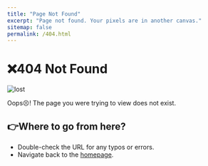 ```yaml
---
title: "Page Not Found"
excerpt: "Page not found. Your pixels are in another canvas."
sitemap: false
permalink: /404.html
---
```


# ❌404 Not Found

![lost](https://media1.tenor.com/m/GopcJIF_Y98AAAAC/lost-kermit.gif)

Oops😣! The page you were trying to view does not exist.

## 👉Where to go from here?

- Double-check the URL for any typos or errors.
- Navigate back to the [homepage](https://heyyoungsoul.github.io).

<style>
  body {
    padding-left: 20px; /* Adjust the value as needed */
  }
</style>
